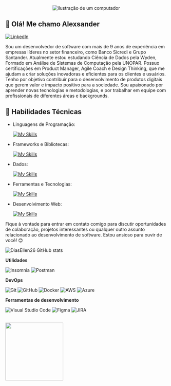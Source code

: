 <div align="center">
  <img src="https://raw.githubusercontent.com/MicaelliMedeiros/micaellimedeiros/master/image/computer-illustration.png" alt="ilustração de um computador" min-width="400px" >
</div>




## 👋 Olá! Me chamo Alexsander 
[![LinkedIn](https://img.shields.io/badge/LinkedIn-[Alexsander]-blue?logo=linkedin)](https://www.linkedin.com/in/avt-elles)

Sou um desenvolvedor de software com mais de 9 anos de experiência em empresas líderes no setor financeiro, como Banco Sicredi e Grupo Santander. 
Atualmente estou estudando Ciência de Dados pela Wyden, Formado em Análise de Sistemas de Computação pela UNOPAR. Possuo certificações em Product Manager, Agile Coach e Design Thinking, que me ajudam a criar soluções inovadoras e eficientes para os clientes e usuários. Tenho por objetivo contribuir para o desenvolvimento de produtos digitais que gerem valor e impacto positivo para a sociedade. Sou apaixonado por aprender novas tecnologias e metodologias, e por trabalhar em equipe com profissionais de diferentes áreas e backgrounds.

## 🚀 Habilidades Técnicas

- Linguagens de Programação: 

    [![My Skills](https://skillicons.dev/icons?i=react,javascript,typescript,nodejs,python)](https://skillicons.dev)
- Frameworks e Bibliotecas: 

    [![My Skills](https://skillicons.dev/icons?i=react,express,nextjs,django,flask)](https://skillicons.dev)
- Dados: 

    [![My Skills](https://skillicons.dev/icons?i=sqlite,postgresql,mysql,mongo)](https://skillicons.dev)
- Ferramentas e Tecnologias: 

    [![My Skills](https://skillicons.dev/icons?i=git,github,vscode,figma,docker,aws,azure,postman)](https://skillicons.dev)
- Desenvolvimento Web:

    [![My Skills](https://skillicons.dev/icons?i=html,css,tailwindcss,bootstrap)](https://skillicons.dev)


Fique à vontade para entrar em contato comigo para discutir oportunidades de colaboração, projetos interessantes ou qualquer outro assunto relacionado ao desenvolvimento de software. Estou ansioso para ouvir de você! 😊

![DiasEllen26 GitHub stats](https://github-readme-stats.vercel.app/api?username=DiasEllen26&show_icons=true&theme=merko)


**Utilidades**

![Insomnia](https://img.shields.io/badge/NestJS-E0234E.svg?style=for-the-badge&logo=NestJS&logoColor=white)
![Postman](https://img.shields.io/badge/Postman-FF6C37.svg?style=for-the-badge&logo=Postman&logoColor=white)

**DevOps**

![Git](https://img.shields.io/badge/Git-F05032.svg?style=for-the-badge&logo=Git&logoColor=white)
![GitHub](https://img.shields.io/badge/GitHub-181717.svg?style=for-the-badge&logo=GitHub&logoColor=white)
![Docker](https://img.shields.io/badge/Docker-2496ED.svg?style=for-the-badge&logo=Docker&logoColor=white)
![AWS](https://img.shields.io/badge/Amazon%20AWS-232F3E.svg?style=for-the-badge&logo=Amazon-AWS&logoColor=white)
![Azure](https://img.shields.io/badge/Azure%20DevOps-0078D7.svg?style=for-the-badge&logo=Azure-DevOps&logoColor=white)

**Ferramentas de desenvolvimento**

![Visual Studio Code](https://img.shields.io/badge/Visual%20Studio%20Code-007ACC.svg?style=for-the-badge&logo=Visual-Studio-Code&logoColor=white)
![Figma](https://img.shields.io/badge/Figma-F24E1E.svg?style=for-the-badge&logo=Figma&logoColor=white)
![JIRA](https://img.shields.io/badge/Jira-0052CC?style=for-the-badge&logo=Jira&logoColor=white)

<br/>

<a href="https://github.com/avt-elles" title="Perfil do Alexsander">
  <img height="180em" src="https://github-readme-stats.vercel.app/api?username=avt-elles&theme=dracula&show_icons=true" />
</a>
  


